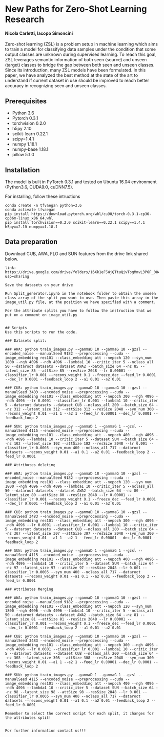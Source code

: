 # New Paths for Zero-Shot Learning Research

#### Nicola Carletti, Iacopo Simoncini 


Zero-shot learning (ZSL) is a problem setup in machine learning which aims to train a model for classifying data samples under the condition that some
  output classes are unknown during supervised learning. To reach this goal, ZSL leverages semantic information of
  both seen (source) and unseen (target) classes to bridge the gap between both seen and unseen classes. Since its introduction, many
  ZSL models have been formulated. In this paper, we have analyzed the best method at the state of the art to understand if 
  current dataset in use should be improved to reach better accuracy in recognizing seen and unseen classes.



## Prerequisites
+ Python 3.6
+ Pytorch 0.3.1
+ torchvision 0.2.0
+ h5py 2.10
+ scikit-learn 0.22.1
+ scipy=1.4.1
+ numpy 1.18.1
+ numpy-base 1.18.1
+ pillow 5.1.0

## Installation
The model is built in PyTorch 0.3.1 and tested on Ubuntu 16.04 environment (Python3.6, CUDA9.0, cuDNN7.5).

For installing, follow these intructions
```
conda create -n tfvaegan python=3.6
conda activate tfvaegan
pip install https://download.pytorch.org/whl/cu90/torch-0.3.1-cp36-cp36m-linux_x86_64.whl
pip install torchvision==0.2.0 scikit-learn==0.22.1 scipy==1.4.1 h5py==2.10 numpy==1.18.1
```

## Data preparation



Download CUB, AWA, FLO and SUN features from the drive link shared below.
```
link: https://drive.google.com/drive/folders/16Xk1eFSWjQTtuQivTogMmvL3P6F_084u?usp=sharing

Save the datasets on your drive

Run Split_generator.ipynb in the notebook folder to obtain the unseen class array of the split you want to use. Then paste this array in the image_util.py file, at the position we have specified with a comment.

For the attribute splits you have to follow the instruction that we put on a comment on image_util.py


## Scripts
Use this scripts to run the code.

### Datasets split:

### AWA: python train_images.py --gammaD 10 --gammaG 10 --gzsl --encoded_noise --manualSeed 9182 --preprocessing --cuda --image_embedding res101 --class_embedding att --nepoch 120 --syn_num 1800 --ngh 4096 --ndh 4096 --lambda1 10 --critic_iter 5 --nclass_all 50 --dataroot datasets --dataset AWA2 --batch_size 64 --nz 85 --latent_size 85 --attSize 85 --resSize 2048 --lr 0.00001 --classifier_lr 0.001 --recons_weight 0.1 --freeze_dec --feed_lr 0.0001 --dec_lr 0.0001 --feedback_loop 2 --a1 0.01 --a2 0.01

### CUB: python train_images.py --gammaD 10 --gammaG 10 --gzsl --manualSeed 3483 --encoded_noise --preprocessing --cuda --image_embedding res101 --class_embedding att --nepoch 300 --ngh 4096 --ndh 4096 --lr 0.0001 --classifier_lr 0.001 --lambda1 10 --critic_iter 5 --dataroot datasets --dataset CUB --nclass_all 200 --batch_size 64 --nz 312 --latent_size 312 --attSize 312 --resSize 2048 --syn_num 300 --recons_weight 0.01 --a1 1 --a2 1 --feed_lr 0.00001 --dec_lr 0.0001 --feedback_loop 2

### SUN: python train_images.py --gammaD 1 --gammaG 1 --gzsl --manualSeed 4115 --encoded_noise --preprocessing --cuda --image_embedding res101 --class_embedding att --nepoch 400 --ngh 4096 --ndh 4096 --lambda1 10 --critic_iter 5 --dataset SUN --batch_size 64 --nz 102 --latent_size 102 --attSize 102 --resSize 2048 --lr 0.001 --classifier_lr 0.0005 --syn_num 400 --nclass_all 717 --dataroot datasets --recons_weight 0.01 --a1 0.1 --a2 0.01 --feedback_loop 2 --feed_lr 0.0001

### Attributes deleting

### AWA: python train_images.py --gammaD 10 --gammaG 10 --gzsl --encoded_noise --manualSeed 9182 --preprocessing --cuda --image_embedding res101 --class_embedding att --nepoch 120 --syn_num 1800 --ngh 4096 --ndh 4096 --lambda1 10 --critic_iter 5 --nclass_all 50 --dataroot datasets --dataset AWA2 --batch_size 64 --nz 80 --latent_size 80 --attSize 80 --resSize 2048 --lr 0.00001 --classifier_lr 0.001 --recons_weight 0.1 --freeze_dec --feed_lr 0.0001 --dec_lr 0.0001 --feedback_loop 2 --a1 0.01 --a2 0.01

### CUB: python train_images.py --gammaD 10 --gammaG 10 --gzsl --manualSeed 3483 --encoded_noise --preprocessing --cuda --image_embedding res101 --class_embedding att --nepoch 300 --ngh 4096 --ndh 4096 --lr 0.0001 --classifier_lr 0.001 --lambda1 10 --critic_iter 5 --dataroot datasets --dataset CUB --nclass_all 200 --batch_size 64 --nz 307 --latent_size 307 --attSize 307 --resSize 2048 --syn_num 300 --recons_weight 0.01 --a1 1 --a2 1 --feed_lr 0.00001 --dec_lr 0.0001 --feedback_loop 2

### SUN: python train_images.py --gammaD 1 --gammaG 1 --gzsl --manualSeed 4115 --encoded_noise --preprocessing --cuda --image_embedding res101 --class_embedding att --nepoch 400 --ngh 4096 --ndh 4096 --lambda1 10 --critic_iter 5 --dataset SUN --batch_size 64 --nz 97 --latent_size 97 --attSize 97 --resSize 2048 --lr 0.001 --classifier_lr 0.0005 --syn_num 400 --nclass_all 717 --dataroot datasets --recons_weight 0.01 --a1 0.1 --a2 0.01 --feedback_loop 2 --feed_lr 0.0001

### Attributes Merging

### AWA: python train_images.py --gammaD 10 --gammaG 10 --gzsl --encoded_noise --manualSeed 9182 --preprocessing --cuda --image_embedding res101 --class_embedding att --nepoch 120 --syn_num 1800 --ngh 4096 --ndh 4096 --lambda1 10 --critic_iter 5 --nclass_all 50 --dataroot datasets --dataset AWA2 --batch_size 64 --nz 81 --latent_size 81 --attSize 81 --resSize 2048 --lr 0.00001 --classifier_lr 0.001 --recons_weight 0.1 --freeze_dec --feed_lr 0.0001 --dec_lr 0.0001 --feedback_loop 2 --a1 0.01 --a2 0.01

### CUB: python train_images.py --gammaD 10 --gammaG 10 --gzsl --manualSeed 3483 --encoded_noise --preprocessing --cuda --image_embedding res101 --class_embedding att --nepoch 300 --ngh 4096 --ndh 4096 --lr 0.0001 --classifier_lr 0.001 --lambda1 10 --critic_iter 5 --dataroot datasets --dataset CUB --nclass_all 200 --batch_size 64 --nz 308 --latent_size 308 --attSize 308 --resSize 2048 --syn_num 300 --recons_weight 0.01 --a1 1 --a2 1 --feed_lr 0.00001 --dec_lr 0.0001 --feedback_loop 2

### SUN: python train_images.py --gammaD 1 --gammaG 1 --gzsl --manualSeed 4115 --encoded_noise --preprocessing --cuda --image_embedding res101 --class_embedding att --nepoch 400 --ngh 4096 --ndh 4096 --lambda1 10 --critic_iter 5 --dataset SUN --batch_size 64 --nz 98 --latent_size 98 --attSize 98 --resSize 2048 --lr 0.001 --classifier_lr 0.0005 --syn_num 400 --nclass_all 717 --dataroot datasets --recons_weight 0.01 --a1 0.1 --a2 0.01 --feedback_loop 2 --feed_lr 0.0001

Remember to select the correct script for each split, it changes for the attributes split!


For further information contact us!!!
